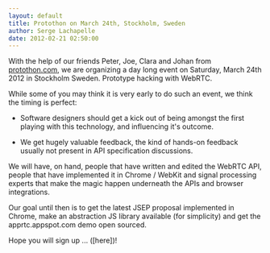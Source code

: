 ```yaml
---
layout: default
title: Protothon on March 24th, Stockholm, Sweden
author: Serge Lachapelle
date: 2012-02-21 02:50:00
---
```



With the help of our friends Peter, Joe, Clara and Johan from
[protothon.com][1], we are organizing a day long event on Saturday, March 24th
2012 in Stockholm Sweden. Prototype hacking with WebRTC.

While some of you may think it is very early to do such an event, we think the
timing is perfect:

  * Software designers should  get a kick out of being amongst the first
    playing with this technology, and influencing it's outcome.

  * We get hugely valuable feedback, the kind of hands-on feedback usually not
    present in API specification discussions.

We will have, on hand, people that have written and edited the WebRTC API,
people that have implemented it in Chrome / WebKit and signal processing
experts that make the magic happen underneath the APIs and browser
integrations.

Our goal until then is to get the latest JSEP proposal implemented in Chrome,
make an abstraction JS library available (for simplicity) and get the
apprtc.appspot.com demo open sourced.

Hope you will sign up ... ([here])!

[1]: http://protothon.com/
[2]: http://www.protothon.com/
